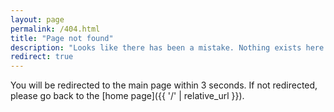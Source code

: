 ```yaml
---
layout: page
permalink: /404.html
title: "Page not found"
description: "Looks like there has been a mistake. Nothing exists here."
redirect: true
---
```


You will be redirected to the main page within 3 seconds. If not redirected, please go back to the [home page]({{ '/' | relative_url }}).
